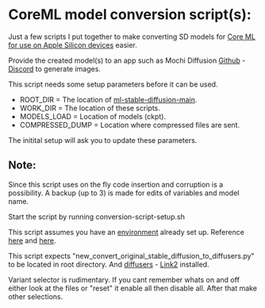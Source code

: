 # CoreML model conversion script(s):

Just a few scripts I put together to make converting SD models for [Core ML for use on Apple Silicon devices](https://github.com/apple/ml-stable-diffusion) easier.

Provide the created model(s) to an app such as Mochi Diffusion [Github](https://github.com/godly-devotion/MochiDiffusion) - [Discord](https://discord.gg/x2kartzxGv) to generate images.<br>

This script needs some setup parameters before it can be used.
- ROOT_DIR 		= The location of [ml-stable-diffusion-main](https://github.com/apple/ml-stable-diffusion).
- WORK_DIR 		= The location of these scripts.
- MODELS_LOAD 	= Location of models (ckpt).
- COMPRESSED_DUMP = Location where compressed files are sent.

The initital setup will ask you to update these parameters.

## Note:

Since this script uses on the fly code insertion and corruption is a possibility. A backup (up to 3) is made for edits of variables and model name.

Start the script by running conversion-script-setup.sh

This script assumes you have an [environment](https://www.infoworld.com/article/3239675/virtualenv-and-venv-python-virtual-environments-explained.html) already set up.
Reference [here](https://github.com/godly-devotion/MochiDiffusion/wiki/How-to-convert-CKPT-or-SafeTensors-files-to-Core-ML) and [here](https://github.com/apple/ml-stable-diffusion#-converting-models-to-core-ml).

This script expects "new_convert_original_stable_diffusion_to_diffusers.py" to be located in root directory. And [diffusers](https://huggingface.co/docs/diffusers/installation) - [Link2](https://pypi.org/project/diffusers/) installed.

Variant selector is rudimentary. If you cant remember whats on and off either look at the files or "reset" it enable all then disable all. After that make other selections.
